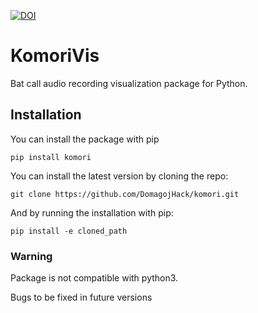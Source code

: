 [![DOI](https://zenodo.org/badge/DOI/10.5281/zenodo.1069404.svg)](https://doi.org/10.5281/zenodo.1069404)


# KomoriVis
Bat call audio recording visualization package for Python.

## Installation

You can install the package with pip

```shell
pip install komori
```

You can install the latest version by cloning the repo:

```shell
git clone https://github.com/DomagojHack/komori.git
```
And by running the installation with pip:

```shell
pip install -e cloned_path
```

### Warning
Package is not compatible with python3.

Bugs to be fixed in future versions
